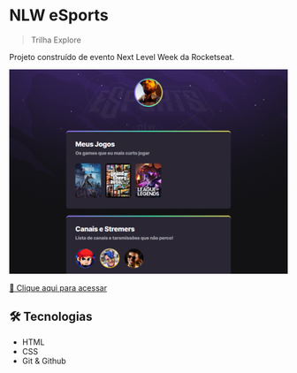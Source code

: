 # NLW eSports

> Trilha Explore

Projeto construído de evento Next Level Week da Rocketseat.

![preview](/.github/preview.png)

[🔗 Clique aqui para acessar](https://efremfz.github.io/nlw)

## 🛠 Tecnologias

- HTML
- CSS
- Git & Github
